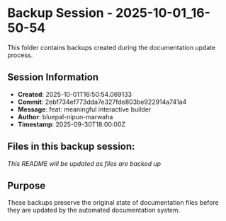 # Backup Session - 2025-10-01_16-50-54

This folder contains backups created during the documentation update process.

## Session Information
- **Created**: 2025-10-01T16:50:54.069133
- **Commit**: 2ebf734ef773dda7e327fde803be922914a741a4
- **Message**: feat: meaningful interactive builder
- **Author**: bluepal-nipun-marwaha
- **Timestamp**: 2025-09-30T18:00:00Z

## Files in this backup session:
*This README will be updated as files are backed up*

## Purpose
These backups preserve the original state of documentation files before they are updated by the automated documentation system.
